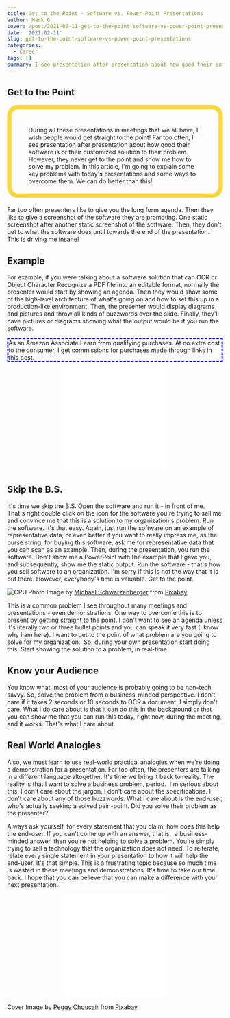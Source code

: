 ```yaml
---
title: Get to the Point - Software vs. Power Point Presentations
author: Mark G
cover: /post/2021-02-11-get-to-the-point-software-vs-power-point-presentations.en_files/pencil-4969979_640.jpg
date: '2021-02-11'
slug: get-to-the-point-software-vs-power-point-presentations
categories:
  - Career
tags: []
summary: I see presentation after presentation about how good their software is or their customized solution to their problem. However, they never get to the point and show me how to solve my problem.
---
```


<style>
#border_1 {
    border-style: dashed;
    border-width: 3px;
    border-left-width: 3px;
    border-right-width: 3px;
    border-color: blue;
}

#aside {
    border: 10px solid #fad73d;
    border-radius: 25px;
    padding: 40px 40px 20px;
    margin-bottom: 20px;
}
</style>

## Get to the Point

<p id="aside">
During all these presentations in meetings that we all have, I wish people would get straight to the point! Far too often, I see presentation after presentation about how good their software is or their customized solution to their problem. However, they never get to the point and show me how to solve my problem. In this article, I'm going to explain some key problems with today's presentations and some ways to overcome them. We can do better than this!</p>

Far too often presenters like to give you the long form agenda. Then they like to give a screenshot of the software they are promoting. One static screenshot after another static screenshot of the software. Then, they don't get to what the software does until towards the end of the presentation. This is driving me insane!

## Example

For example, if you were talking about a software solution that can OCR or Object Character Recognize a PDF file into an editable format, normally the presenter would start by showing an agenda. Then they would show some of the high-level architecture of what's going on and how to set this up in a production-like environment. Then, the presenter would display diagrams and pictures and throw all kinds of buzzwords over the slide. Finally, they'll have pictures or diagrams showing what the output would be if you run the software.

<p id="border_1">As an Amazon Associate I earn from qualifying purchases. At no extra cost to the consumer, I get commissions for purchases made through links in this post.</p>

<p align="center"><iframe style="width:120px;height:240px;" marginwidth="0" marginheight="0" scrolling="no" frameborder="0" src="//ws-na.amazon-adsystem.com/widgets/q?ServiceVersion=20070822&OneJS=1&Operation=GetAdHtml&MarketPlace=US&source=ac&ref=qf_sp_asin_til&ad_type=product_link&tracking_id=hatro-20&marketplace=amazon&amp;region=US&placement=B07NJCG1XS&asins=B07NJCG1XS&linkId=30c6de069934607358197307d05cc77b&show_border=true&link_opens_in_new_window=true&price_color=333333&title_color=0066c0&bg_color=ffffff">
    </iframe><iframe style="width:120px;height:240px;" marginwidth="0" marginheight="0" scrolling="no" frameborder="0" src="//ws-na.amazon-adsystem.com/widgets/q?ServiceVersion=20070822&OneJS=1&Operation=GetAdHtml&MarketPlace=US&source=ac&ref=qf_sp_asin_til&ad_type=product_link&tracking_id=hatro-20&marketplace=amazon&amp;region=US&placement=0134462025&asins=0134462025&linkId=d2aa245732df32193acd9534cd491b06&show_border=true&link_opens_in_new_window=true&price_color=333333&title_color=0066c0&bg_color=ffffff">
    </iframe></p>

## Skip the B.S.

It's time we skip the B.S. Open the software and run it - in front of me. That's right double click on the icon for the software you're trying to sell me and convince me that this is a solution to my organization's problem. Run the software. It's that easy. Again, just run the software on an example of representative data, or even better if you want to really impress me, as the purse string, for buying this software, ask me for representative data that you can scan as an example. Then, during the presentation, you run the software. Don't show me a PowerPoint with the example that I gave you, and subsequently, show me the static output. Run the software - that's how you sell software to an organization. I'm sorry if this is not the way that it is out there. However, everybody's time is valuable. Get to the point.

![CPU Photo](/post/2021-02-11-get-to-the-point-software-vs-power-point-presentations.en_files/cpu-564771_640.jpg)
Image by <a href="https://pixabay.com/users/blickpixel-52945/?utm_source=link-attribution&amp;utm_medium=referral&amp;utm_campaign=image&amp;utm_content=564771">Michael Schwarzenberger</a> from <a href="https://pixabay.com/?utm_source=link-attribution&amp;utm_medium=referral&amp;utm_campaign=image&amp;utm_content=564771">Pixabay</a>


This is a common problem I see throughout many meetings and presentations - even demonstrations. One way to overcome this is to present by getting straight to the point. I don't want to see an agenda unless it's literally two or three bullet points and you can speak it very fast (I know why I am here). I want to get to the point of what problem are you going to solve for my organization.  So, during your own presentation start doing this. Start showing the solution to a problem, in real-time.

## Know your Audience

You know what, most of your audience is probably going to be non-tech savvy. So, solve the problem from a business-minded perspective. I don't care if it takes 2 seconds or 10 seconds to OCR a document. I simply don't care. What I do care about is that it can do this in the background or that you can show me that you can run this today, right now, during the meeting, and it works. That's what I care about.


## Real World Analogies

Also, we must learn to use real-world practical analogies when we're doing a demonstration for a presentation. Far too often, the presenters are talking in a different language altogether. It's time we bring it back to reality. The reality is that I want to solve a business problem, period.  I'm serious about this. I don't care about the jargon. I don't care about the specifications. I don't care about any of those buzzwords. What I care about is the end-user, who's actually seeking a solved pain-point. Did you solve their problem as the presenter?

Always ask yourself, for every statement that you claim, how does this help the end-user. If you can't come up with an answer, that is,  a business-minded answer, then you're not helping to solve a problem. You're simply trying to sell a technology that the organization does not need. To reiterate, relate every single statement in your presentation to how it will help the end-user. It's that simple. This is a frustrating topic because so much time is wasted in these meetings and demonstrations. It's time to take our time back. I hope that you can believe that you can make a difference with your next presentation.

<p align="center"><iframe style="width:120px;height:240px;" marginwidth="0" marginheight="0" scrolling="no" frameborder="0" src="//ws-na.amazon-adsystem.com/widgets/q?ServiceVersion=20070822&OneJS=1&Operation=GetAdHtml&MarketPlace=US&source=ac&ref=qf_sp_asin_til&ad_type=product_link&tracking_id=hatro-20&marketplace=amazon&amp;region=US&placement=1482243237&asins=1482243237&linkId=ed7574e48b9f2b5cdba74486fe33cd23&show_border=true&link_opens_in_new_window=true&price_color=333333&title_color=0066c0&bg_color=ffffff">
    </iframe><iframe style="width:120px;height:240px;" marginwidth="0" marginheight="0" scrolling="no" frameborder="0" src="//ws-na.amazon-adsystem.com/widgets/q?ServiceVersion=20070822&OneJS=1&Operation=GetAdHtml&MarketPlace=US&source=ac&ref=qf_sp_asin_til&ad_type=product_link&tracking_id=hatro-20&marketplace=amazon&amp;region=US&placement=B004J4XGN6&asins=B004J4XGN6&linkId=7f87b4d27bd33583d55d06a401e8dfe6&show_border=true&link_opens_in_new_window=true&price_color=333333&title_color=0066c0&bg_color=ffffff">
    </iframe></p>

Cover Image by <a href="https://pixabay.com/users/peggychoucair-1130890/?utm_source=link-attribution&amp;utm_medium=referral&amp;utm_campaign=image&amp;utm_content=4969979">Peggy Choucair</a> from <a href="https://pixabay.com/?utm_source=link-attribution&amp;utm_medium=referral&amp;utm_campaign=image&amp;utm_content=4969979">Pixabay</a>